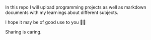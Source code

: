 In this repo I will upload programming projects as well as markdown documents with my learnings about different subjects.

I hope it may be of good use to you 🙏🏻

Sharing is caring.